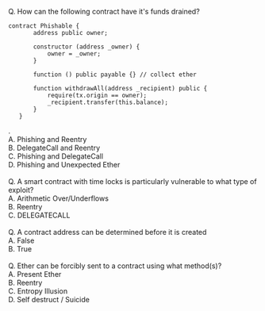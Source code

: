 Q. 
How can the following contract have it's funds drained?
~~~~
contract Phishable {
       address public owner;
   
       constructor (address _owner) {
           owner = _owner;
       }
   
       function () public payable {} // collect ether
   
       function withdrawAll(address _recipient) public {
           require(tx.origin == owner);
           _recipient.transfer(this.balance);
       }
   }
~~~~
   .<br>
A. Phishing and Reentry<br>
B. DelegateCall and Reentry<br>
C. Phishing and DelegateCall<br/>
D. Phishing and Unexpected Ether<br/>
<br/>
Q. A smart contract with time locks is particularly vulnerable to what type of exploit?<br/>
A. Arithmetic Over/Underflows<br/>
B. Reentry<br/>
C. DELEGATECALL<br/>
<br/>
Q. A contract address can be determined before it is created<br/>
A. False<br/>
B. True<br/>
<br/>
Q. Ether can be forcibly sent to a contract using what method(s)?<br/>
A. Present Ether<br/>
B. Reentry<br/>
C. Entropy Illusion<br/>
D. Self destruct / Suicide<br/>

